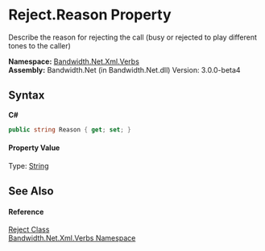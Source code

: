 ﻿# Reject.Reason Property 
 

Describe the reason for rejecting the call (busy or rejected to play different tones to the caller)

**Namespace:**&nbsp;<a href ="N_Bandwidth_Net_Xml_Verbs.md">Bandwidth.Net.Xml.Verbs</a><br />**Assembly:**&nbsp;Bandwidth.Net (in Bandwidth.Net.dll) Version: 3.0.0-beta4

## Syntax

**C#**<br />
``` C#
public string Reason { get; set; }
```


#### Property Value
Type: <a href="http://msdn2.microsoft.com/en-us/library/s1wwdcbf" target="_blank">String</a>

## See Also


#### Reference
<a href ="T_Bandwidth_Net_Xml_Verbs_Reject.md">Reject Class</a><br /><a href ="N_Bandwidth_Net_Xml_Verbs.md">Bandwidth.Net.Xml.Verbs Namespace</a><br />